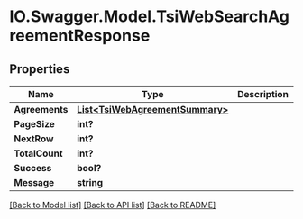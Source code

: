 # IO.Swagger.Model.TsiWebSearchAgreementResponse
## Properties

Name | Type | Description | Notes
------------ | ------------- | ------------- | -------------
**Agreements** | [**List&lt;TsiWebAgreementSummary&gt;**](TsiWebAgreementSummary.md) |  | [optional] 
**PageSize** | **int?** |  | [optional] 
**NextRow** | **int?** |  | [optional] 
**TotalCount** | **int?** |  | [optional] 
**Success** | **bool?** |  | [optional] 
**Message** | **string** |  | [optional] 

[[Back to Model list]](../README.md#documentation-for-models) [[Back to API list]](../README.md#documentation-for-api-endpoints) [[Back to README]](../README.md)

